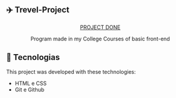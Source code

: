 ## ✈️ Trevel-Project
<p align="center">
<a href="https://natanferrugem.github.io/trevel-project" target="_blank"> PROJECT DONE </a>
</p>
  
<p align="center">
Program made in my College Courses of basic front-end
</p>

## 🚀 Tecnologias

This project was developed with these technologies:

- HTML e CSS
- Git e Github


